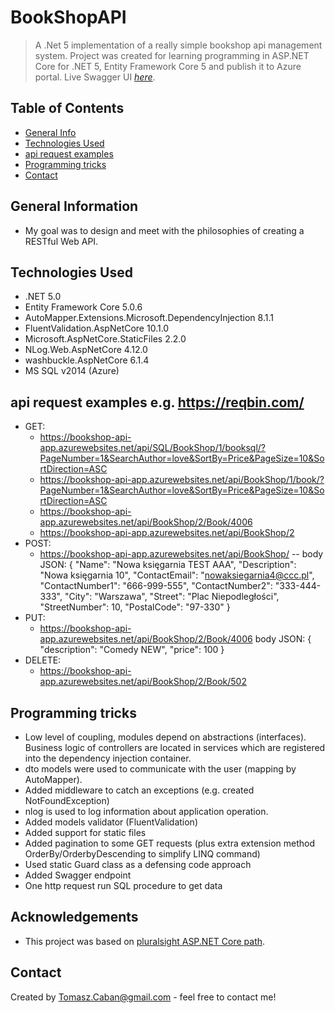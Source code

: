 # BookShopAPI

> A .Net 5 implementation of a really simple bookshop api management system. Project was created for learning programming in ASP.NET Core for .NET 5, Entity Framework Core 5 and publish it to Azure portal.
> Live Swagger UI [_here_](https://bookshop-api-app.azurewebsites.net/swagger/index.html). 

## Table of Contents
* [General Info](#general-information)
* [Technologies Used](#technologies-used)
* [api request examples](#api-request-examples)
* [Programming tricks](#programming-tricks)
* [Contact](#contact)

## General Information
- My goal was to design and meet with the philosophies of creating a RESTful Web API.

## Technologies Used
- .NET 5.0 
- Entity Framework Core 5.0.6
- AutoMapper.Extensions.Microsoft.DependencyInjection 8.1.1
- FluentValidation.AspNetCore 10.1.0
- Microsoft.AspNetCore.StaticFiles 2.2.0
- NLog.Web.AspNetCore 4.12.0
- washbuckle.AspNetCore 6.1.4
- MS SQL v2014 (Azure)

## api request examples e.g. https://reqbin.com/
- GET:
  - https://bookshop-api-app.azurewebsites.net/api/SQL/BookShop/1/booksql/?PageNumber=1&SearchAuthor=love&SortBy=Price&PageSize=10&SortDirection=ASC
  - https://bookshop-api-app.azurewebsites.net/api/BookShop/1/book/?PageNumber=1&SearchAuthor=love&SortBy=Price&PageSize=10&SortDirection=ASC
  - https://bookshop-api-app.azurewebsites.net/api/BookShop/2/Book/4006
  - https://bookshop-api-app.azurewebsites.net/api/BookShop/2
- POST:
  - https://bookshop-api-app.azurewebsites.net/api/BookShop/
-- body JSON:
{
    "Name": "Nowa księgarnia TEST AAA",
    "Description": "Nowa księgarnia 10",
    "ContactEmail": "nowaksiegarnia4@ccc.pl",
    "ContactNumber1": "666-999-555",
    "ContactNumber2": "333-444-333",
    "City": "Warszawa",
    "Street": "Plac Niepodległości",
    "StreetNumber": 10,
    "PostalCode": "97-330"
}
- PUT:
  - https://bookshop-api-app.azurewebsites.net/api/BookShop/2/Book/4006
body JSON:
{
    "description": "Comedy NEW",
    "price": 100
}
- DELETE:
  - https://bookshop-api-app.azurewebsites.net/api/BookShop/2/Book/502

## Programming tricks
- Low level of coupling, modules depend on abstractions (interfaces). Business logic of controllers are located in services which are registered into the dependency injection container.
- dto models were used to communicate with the user (mapping by AutoMapper). 
- Added middleware to catch an exceptions (e.g. created NotFoundException)
- nlog is used to log information about application operation.
- Added models validator (FluentValidation)
- Added support for static files 
- Added pagination to some GET requests (plus extra extension method OrderBy/OrderbyDescending to simplify LINQ command)
- Used static Guard class as a defensing code approach
- Added Swagger endpoint
- One http request run SQL procedure to get data

## Acknowledgements
- This project was based on [pluralsight ASP.NET Core path](https://app.pluralsight.com/paths/skills/aspnet-core).

## Contact
Created by Tomasz.Caban@gmail.com - feel free to contact me!
